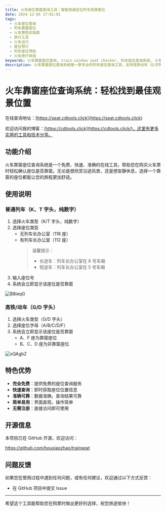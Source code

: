 ```yaml
---
title: 火车座位靠窗查询工具：智能快速定位列车观景座位
date: 2024-12-05 17:01:01
tags:
  - 火车座位查询
  - 列车靠窗座位
  - 火车票购买指南
  - 旅行工具
  - 火车出行
  - 座位预订
  - 列车座位导航
  - 火车旅行体验
keywords: 火车靠窗座位查询, train window seat checker, 列车座位查询系统, 火车座位导航, 高铁动车座位查询, K字头列车座位, G字头动车座位, 火车票购买攻略, 列车座位分布图, 火车观景座位, 火车座位预订指南, 列车靠窗位置, 火车出行工具, 智能座位查询, 火车旅行体验优化, railway seat finder, train seat position guide, window seat locator, train travel experience, smart seat selection
description: 火车靠窗座位查询系统是一款专业的列车座位查询工具，支持高铁动车（G/D字头）和普通列车（K/T字头）的座位位置查询。系统提供即时、准确的座位靠窗信息，帮助旅客在购票时轻松选择理想的观景位置。无论是想欣赏沿途风景，还是寻找舒适的休息环境，这款免费的在线工具都能满足您的需求。系统界面简洁直观，操作便捷，无需注册即可使用，让您的火车旅行体验更加完美。The Train Window Seat Query System is a professional tool for checking train seat positions, supporting both high-speed trains (G/D series) and regular trains (K/T series). It provides instant and accurate information about window seats, helping passengers easily choose ideal viewing positions when purchasing tickets. Whether you want to enjoy the scenery along the way or find a comfortable resting environment, this free online tool can meet your needs. The system features a clean, intuitive interface and requires no registration, making your train journey experience more perfect.
---
```


# 火车靠窗座位查询系统：轻松找到最佳观景位置

在线查询地址：[https://seat.cdtools.click](https://seat.cdtools.click)

欢迎访问我的博客：[https://cdtools.click](https://cdtools.click/)，这里有更多实用的工具和技术分享。

## 功能介绍

火车靠窗座位查询系统是一个免费、快速、准确的在线工具，帮助您在购买火车票时轻松确认座位是否靠窗。无论是想欣赏沿途风景，还是想安静休息，选择一个靠窗的座位都能让您的旅程更加舒适。

## 使用说明

### 普通列车（K、T 字头，纯数字）

1. 选择火车类型（K/T 字头，纯数字）
2. 选择座位类型
   - 无列车长办公室（118 座）
   - 有列车长办公室（112 座）
     > 温馨提示：
     >
     > - 长途车：列车长办公室在 8 号车厢
     > - 短途车：列车长办公室在 5 号车厢
3. 输入座位号
4. 系统会立即显示该座位是否靠窗

![B8ieqG](https://cdn.jsdelivr.net/gh/houxiaozhao/imageLibrary@master/uPic/2024/12/05/B8ieqG.png)

### 高铁/动车（G/D 字头）

1. 选择火车类型（G/D 字头）
2. 选择座位字母（A/B/C/D/F）
3. 系统会立即显示该座位是否靠窗
   - A、F 座为靠窗座位
   - B、C、D 座为非靠窗座位

![xQAgbZ](https://cdn.jsdelivr.net/gh/houxiaozhao/imageLibrary@master/uPic/2024/12/05/xQAgbZ.png)

## 特色优势

- **完全免费**：提供免费的座位查询服务
- **快速查询**：即时获取座位位置信息
- **准确可靠**：数据准确，查询结果可靠
- **简单易用**：界面直观，操作简单
- **无需注册**：直接访问即可使用

## 开源信息

本项目已在 GitHub 开源，欢迎访问：

https://github.com/houxiaozhao/trainseat

## 问题反馈

如果您在使用过程中遇到任何问题，或有任何建议，欢迎通过以下方式反馈：

- 在 GitHub 项目中提交 Issue

---

希望这个工具能帮助您在购票时做出更好的选择，祝您旅途愉快！
